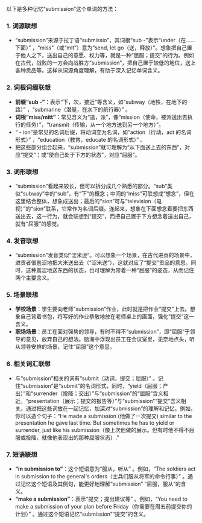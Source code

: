以下是多种记忆“submission”这个单词的方法：

### 1. 词源联想
 - “submission”来源于拉丁语“submissio”，其词根“sub -”表示“under（在……下面）” ，“miss”（或“mit”）意为“send, let go（送，释放）”。想象把自己置于他人之下，送出自己的意愿、权力等，就是一种“屈服；提交”的行为。例如在古代，战败的一方会向战胜方“submission”，把自己置于较低的地位，送上各种贡品等。这样从词源角度理解，有助于深入记忆单词含义。

### 2. 词根词缀联想
 - **前缀“sub -”**：表示“下，次，接近”等含义，如“subway（地铁，在地下的路）” ，“submarine（潜艇，在水下的航行器）” 。
 - **词根“miss/mitt”**：常见含义为“送，派”，像“mission（使命，被派送出去执行的任务）”，“transmit（传输，从一个地方送到另一个地方）”。
 - “ - ion”是常见的名词后缀，将动词变为名词，如“action（行动，act 的名词形式）” ，“education（教育，educate 的名词形式）” 。
 - 把这些部分组合起来，“submission”就可理解为“从下面送上去的东西”，对应“提交”；或“使自己处于下方的状态”，对应“屈服”。

### 3. 词形联想
 - “submission”看起来较长，但可以拆分成几个熟悉的部分。“sub”类似“subway”中的“sub”，有“下”的概念；中间的“miss”可联想成“想念”，但在这里结合整体，想象成送出；最后的“sion”可与“television（电视）”的“sion”联系，它常作为名词后缀。连起来，想象在下面想念着要把东西送出去，这一行为，就会联想到“提交”，而把自己置于下方想念着送出自己，就有“屈服”的感觉。

### 4. 发音联想
 - “submission”发音类似“涩米逊”。可以想象一个场景，在古代进贡的场景中，进贡者很羞涩地把大米送出去（“涩米送”），这就对应了“提交”贡品的意思。同时，这种羞涩地送东西的状态，也可理解为带着一种“屈服”的姿态，从而记住两个主要含义。

### 5. 场景联想
 - **学校场景**：学生要向老师“submission”作业，此时就是把作业“提交”上去。想象自己背着书包，将写好的作业恭敬地放在老师桌上的画面，强化“提交”这一含义。
 - **职场场景**：员工在面对强势的领导，有时不得不“submission”，即“屈服”于领导的意见，放弃自己的想法。脑海中浮现出员工在会议室里，无奈地点头，听从领导安排的场景，记住“屈服”这个意思。

### 6. 相关词汇联想
 - 与“submission”相关的词有“submit（动词，提交；屈服）” 。记住“submission”是“submit”的名词形式，同时，“yield（屈服；产出）”和“surrender（投降；交出）”与“submission”的“屈服”含义相近，“presentation（展示；提交的报告等）”与“submission”“提交”含义相关。通过把这些词放在一起记忆，加深对“submission”的理解和记忆。例如，你可以造个句子：“He made a submission (他做了一次提交) similar to the presentation he gave last time. But sometimes he has to yield or surrender, just like his submission（像上次他做的展示。但有时他不得不屈服或投降，就像他表现出的那种屈服状态）.” 

### 7. 短语联想
 - **“in submission to”**：这个短语意为“服从，听从” 。例如，“The soldiers act in submission to the general's orders（士兵们服从将军的命令行事）” 。通过记忆这个短语及其例句，能更好地理解“submission” “屈服，服从”的含义。
 - **“make a submission”**：表示“提交；提出建议等” 。例如，“You need to make a submission of your plan before Friday（你需要在周五前提交你的计划）” 。通过这个短语记忆“submission”“提交”的含义。 